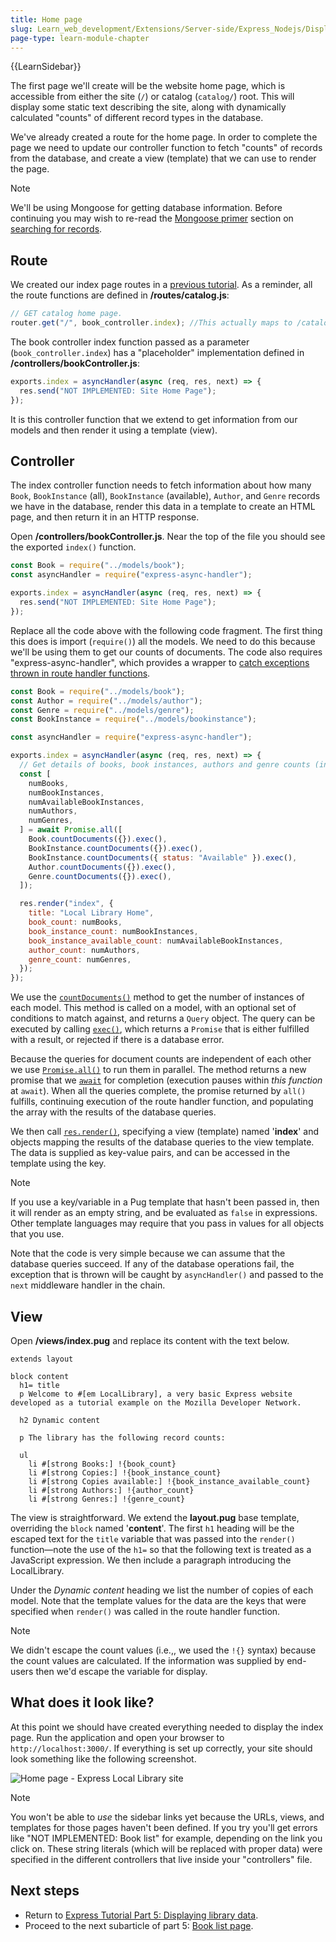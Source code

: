 ```yaml
---
title: Home page
slug: Learn_web_development/Extensions/Server-side/Express_Nodejs/Displaying_data/Home_page
page-type: learn-module-chapter
---
```


{{LearnSidebar}}

The first page we'll create will be the website home page, which is accessible from either the site (`/`) or catalog (`catalog/`) root. This will display some static text describing the site, along with dynamically calculated "counts" of different record types in the database.

We've already created a route for the home page. In order to complete the page we need to update our controller function to fetch "counts" of records from the database, and create a view (template) that we can use to render the page.

> [!NOTE]
> We'll be using Mongoose for getting database information.
> Before continuing you may wish to re-read the [Mongoose primer](/en-US/docs/Learn_web_development/Extensions/Server-side/Express_Nodejs/mongoose#mongoose_primer) section on [searching for records](/en-US/docs/Learn_web_development/Extensions/Server-side/Express_Nodejs/mongoose#searching_for_records).

## Route

We created our index page routes in a [previous tutorial](/en-US/docs/Learn_web_development/Extensions/Server-side/Express_Nodejs/routes).
As a reminder, all the route functions are defined in **/routes/catalog.js**:

```js
// GET catalog home page.
router.get("/", book_controller.index); //This actually maps to /catalog/ because we import the route with a /catalog prefix
```

The book controller index function passed as a parameter (`book_controller.index`) has a "placeholder" implementation defined in **/controllers/bookController.js**:

```js
exports.index = asyncHandler(async (req, res, next) => {
  res.send("NOT IMPLEMENTED: Site Home Page");
});
```

It is this controller function that we extend to get information from our models and then render it using a template (view).

## Controller

The index controller function needs to fetch information about how many `Book`, `BookInstance` (all), `BookInstance` (available), `Author`, and `Genre` records we have in the database, render this data in a template to create an HTML page, and then return it in an HTTP response.

Open **/controllers/bookController.js**. Near the top of the file you should see the exported `index()` function.

```js
const Book = require("../models/book");
const asyncHandler = require("express-async-handler");

exports.index = asyncHandler(async (req, res, next) => {
  res.send("NOT IMPLEMENTED: Site Home Page");
});
```

Replace all the code above with the following code fragment.
The first thing this does is import (`require()`) all the models.
We need to do this because we'll be using them to get our counts of documents.
The code also requires "express-async-handler", which provides a wrapper to [catch exceptions thrown in route handler functions](/en-US/docs/Learn_web_development/Extensions/Server-side/Express_Nodejs/routes#handling_exceptions_in_route_functions).

```js
const Book = require("../models/book");
const Author = require("../models/author");
const Genre = require("../models/genre");
const BookInstance = require("../models/bookinstance");

const asyncHandler = require("express-async-handler");

exports.index = asyncHandler(async (req, res, next) => {
  // Get details of books, book instances, authors and genre counts (in parallel)
  const [
    numBooks,
    numBookInstances,
    numAvailableBookInstances,
    numAuthors,
    numGenres,
  ] = await Promise.all([
    Book.countDocuments({}).exec(),
    BookInstance.countDocuments({}).exec(),
    BookInstance.countDocuments({ status: "Available" }).exec(),
    Author.countDocuments({}).exec(),
    Genre.countDocuments({}).exec(),
  ]);

  res.render("index", {
    title: "Local Library Home",
    book_count: numBooks,
    book_instance_count: numBookInstances,
    book_instance_available_count: numAvailableBookInstances,
    author_count: numAuthors,
    genre_count: numGenres,
  });
});
```

We use the [`countDocuments()`](<https://mongoosejs.com/docs/api/model.html#Model.countDocuments()>) method to get the number of instances of each model.
This method is called on a model, with an optional set of conditions to match against, and returns a `Query` object.
The query can be executed by calling [`exec()`](https://mongoosejs.com/docs/api/query.html#Query.prototype.exec), which returns a `Promise` that is either fulfilled with a result, or rejected if there is a database error.

Because the queries for document counts are independent of each other we use [`Promise.all()`](/en-US/docs/Web/JavaScript/Reference/Global_Objects/Promise/all) to run them in parallel.
The method returns a new promise that we [`await`](/en-US/docs/Web/JavaScript/Reference/Operators/await) for completion (execution pauses within _this function_ at `await`).
When all the queries complete, the promise returned by `all()` fulfills, continuing execution of the route handler function, and populating the array with the results of the database queries.

We then call [`res.render()`](https://expressjs.com/en/4x/api.html#res.render), specifying a view (template) named '**index**' and objects mapping the results of the database queries to the view template.
The data is supplied as key-value pairs, and can be accessed in the template using the key.

> [!NOTE]
> If you use a key/variable in a Pug template that hasn't been passed in, then it will render as an empty string, and be evaluated as `false` in expressions.
> Other template languages may require that you pass in values for all objects that you use.

Note that the code is very simple because we can assume that the database queries succeed.
If any of the database operations fail, the exception that is thrown will be caught by `asyncHandler()` and passed to the `next` middleware handler in the chain.

## View

Open **/views/index.pug** and replace its content with the text below.

```pug
extends layout

block content
  h1= title
  p Welcome to #[em LocalLibrary], a very basic Express website developed as a tutorial example on the Mozilla Developer Network.

  h2 Dynamic content

  p The library has the following record counts:

  ul
    li #[strong Books:] !{book_count}
    li #[strong Copies:] !{book_instance_count}
    li #[strong Copies available:] !{book_instance_available_count}
    li #[strong Authors:] !{author_count}
    li #[strong Genres:] !{genre_count}
```

The view is straightforward. We extend the **layout.pug** base template, overriding the `block` named '**content**'. The first `h1` heading will be the escaped text for the `title` variable that was passed into the `render()` function—note the use of the `h1=` so that the following text is treated as a JavaScript expression. We then include a paragraph introducing the LocalLibrary.

Under the _Dynamic content_ heading we list the number of copies of each model.
Note that the template values for the data are the keys that were specified when `render()` was called in the route handler function.

> [!NOTE]
> We didn't escape the count values (i.e.,, we used the `!{}` syntax) because the count values are calculated. If the information was supplied by end-users then we'd escape the variable for display.

## What does it look like?

At this point we should have created everything needed to display the index page. Run the application and open your browser to `http://localhost:3000/`. If everything is set up correctly, your site should look something like the following screenshot.

![Home page - Express Local Library site](locallibary_express_home.png)

> [!NOTE]
> You won't be able to _use_ the sidebar links yet because the URLs, views, and templates for those pages haven't been defined. If you try you'll get errors like "NOT IMPLEMENTED: Book list" for example, depending on the link you click on. These string literals (which will be replaced with proper data) were specified in the different controllers that live inside your "controllers" file.

## Next steps

- Return to [Express Tutorial Part 5: Displaying library data](/en-US/docs/Learn_web_development/Extensions/Server-side/Express_Nodejs/Displaying_data).
- Proceed to the next subarticle of part 5: [Book list page](/en-US/docs/Learn_web_development/Extensions/Server-side/Express_Nodejs/Displaying_data/Book_list_page).
